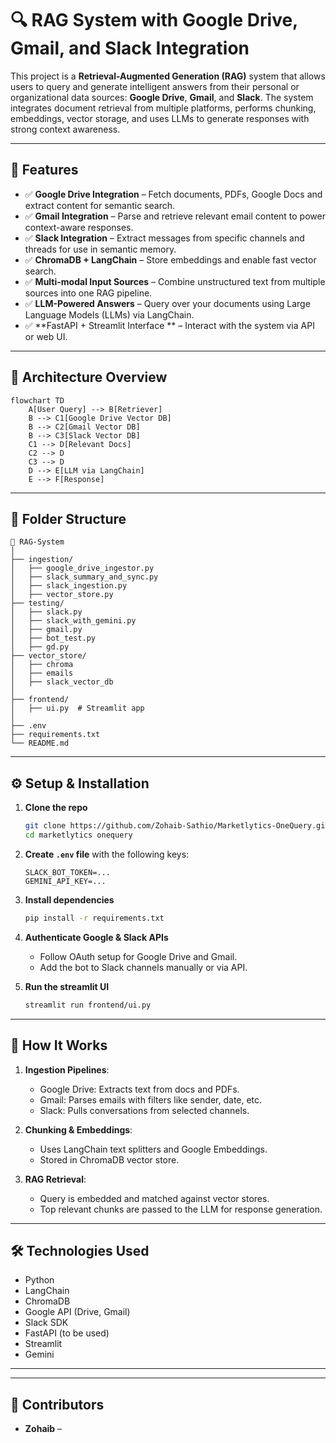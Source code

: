 
# 🔍 RAG System with Google Drive, Gmail, and Slack Integration

This project is a **Retrieval-Augmented Generation (RAG)** system that allows users to query and generate intelligent answers from their personal or organizational data sources: **Google Drive**, **Gmail**, and **Slack**. The system integrates document retrieval from multiple platforms, performs chunking, embeddings, vector storage, and uses LLMs to generate responses with strong context awareness.

---

## 🚀 Features

- ✅ **Google Drive Integration** – Fetch documents, PDFs, Google Docs and extract content for semantic search.
- ✅ **Gmail Integration** – Parse and retrieve relevant email content to power context-aware responses.
- ✅ **Slack Integration** – Extract messages from specific channels and threads for use in semantic memory.
- ✅ **ChromaDB + LangChain** – Store embeddings and enable fast vector search.
- ✅ **Multi-modal Input Sources** – Combine unstructured text from multiple sources into one RAG pipeline.
- ✅ **LLM-Powered Answers** – Query over your documents using Large Language Models (LLMs) via LangChain.
- ✅ **FastAPI + Streamlit Interface ** – Interact with the system via API or web UI.

---

## 🧠 Architecture Overview

```mermaid
flowchart TD
    A[User Query] --> B[Retriever]
    B --> C1[Google Drive Vector DB]
    B --> C2[Gmail Vector DB]
    B --> C3[Slack Vector DB]
    C1 --> D[Relevant Docs]
    C2 --> D
    C3 --> D
    D --> E[LLM via LangChain]
    E --> F[Response]
```

---

## 📂 Folder Structure

```
📁 RAG-System
│
├── ingestion/
│   ├── google_drive_ingestor.py
│   ├── slack_summary_and_sync.py
│   ├── slack_ingestion.py
│   ├── vector_store.py
├── testing/
│   ├── slack.py
│   ├── slack_with_gemini.py
│   ├── gmail.py
│   ├── bot_test.py
│   ├── gd.py
├── vector_store/
│   ├── chroma
│   ├── emails
│   ├── slack_vector_db
│
├── frontend/
│   ├── ui.py  # Streamlit app
│
├── .env
├── requirements.txt
└── README.md
```

---

## ⚙️ Setup & Installation

1. **Clone the repo**
   ```bash
   git clone https://github.com/Zohaib-Sathio/Marketlytics-OneQuery.git
   cd marketlytics onequery
   ```

2. **Create `.env` file** with the following keys:
   ```
   SLACK_BOT_TOKEN=...
   GEMINI_API_KEY=...
   ```

3. **Install dependencies**
   ```bash
   pip install -r requirements.txt
   ```

4. **Authenticate Google & Slack APIs**
   - Follow OAuth setup for Google Drive and Gmail.
   - Add the bot to Slack channels manually or via API.

5. **Run the streamlit UI**
   ```bash
   streamlit run frontend/ui.py
   ```

---

## 🧪 How It Works

1. **Ingestion Pipelines**:
   - Google Drive: Extracts text from docs and PDFs.
   - Gmail: Parses emails with filters like sender, date, etc.
   - Slack: Pulls conversations from selected channels.

2. **Chunking & Embeddings**:
   - Uses LangChain text splitters and Google Embeddings.
   - Stored in ChromaDB vector store.

3. **RAG Retrieval**:
   - Query is embedded and matched against vector stores.
   - Top relevant chunks are passed to the LLM for response generation.

---

## 🛠️ Technologies Used

- Python
- LangChain
- ChromaDB
- Google API (Drive, Gmail)
- Slack SDK
- FastAPI (to be used)
- Streamlit 
- Gemini

---

---

## 🙌 Contributors

- **Zohaib** –
